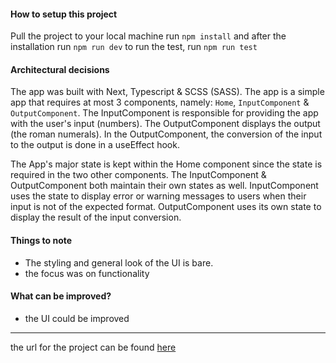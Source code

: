 #### How to setup this project

Pull the project to your local machine
run `npm install` and after the installation run `npm run dev`
to run the test, run `npm run test`

#### Architectural decisions

The app was built with Next, Typescript & SCSS (SASS). The app is a simple app that requires at most 3 components, namely: `Home`, `InputComponent` & `OutputComponent`. The InputComponent is responsible for providing the app with the user's input (numbers). The OutputComponent displays the output (the roman numerals). In the OutputComponent, the conversion of the input to the output is done in a useEffect hook.

The App's major state is kept within the Home component since the state is required in the two other components. The InputComponent & OutputComponent both maintain their own states as well. InputComponent uses the state to display error or warning messages to users when their input is not of the expected format. OutputComponent uses its own state to display the result of the input conversion.

#### Things to note

- The styling and general look of the UI is bare.
- the focus was on functionality

#### What can be improved?

- the UI could be improved

---

the url for the project can be found [here](https://glittery-piroshki-6eec08.netlify.app/)
